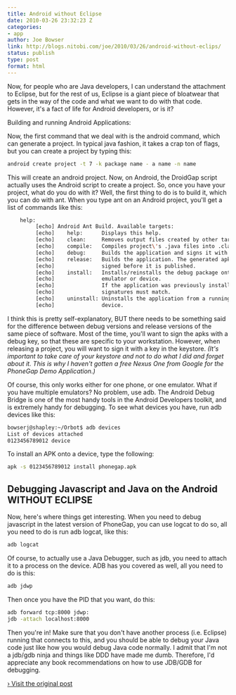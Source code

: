 ```yaml
---
title: Android without Eclipse
date: 2010-03-26 23:32:23 Z
categories:
- app
author: Joe Bowser
link: http://blogs.nitobi.com/joe/2010/03/26/android-without-eclips/
status: publish
type: post
format: html
---
```


Now, for people who are Java developers, I can understand the attachment to Eclipse, but for the rest of us, Eclipse is a giant piece of bloatwear that gets in the way of the code and what we want to do with that code. However, it's a fact of life for Android developers, or is it?

Building and running Android Applications:

Now, the first command that we deal with is the android command, which can generate a project. In typical java fashion, it takes a crap ton of flags, but you can create a project by typing this:

```sh
android create project -t 7 -k package name - a name -n name
```

This will create an android project. Now, on Android, the DroidGap script actually uses the Android script to create a project. So, once you have your project, what do you do with it? Well, the first thing to do is to build it, which you can do with ant. When you type ant on an Android project, you'll get a list of commands like this:

```sh
    help:
         [echo] Android Ant Build. Available targets:
         [echo]    help:      Displays this help.
         [echo]    clean:     Removes output files created by other targets.
         [echo]    compile:   Compiles project\'s .java files into .class files.
         [echo]    debug:     Builds the application and signs it with a debug key.
         [echo]    release:   Builds the application. The generated apk file must be
         [echo]               signed before it is published.
         [echo]    install:   Installs/reinstalls the debug package onto a running
         [echo]               emulator or device.
         [echo]               If the application was previously installed, the
         [echo]               signatures must match.
         [echo]    uninstall: Uninstalls the application from a running emulator or
         [echo]               device.
```

I think this is pretty self-explanatory, BUT there needs to be something said for the difference between debug versions and release versions of the same piece of software. Most of the time, you'll want to sign the apks with a debug key, so that these are specific to your workstation. However, when releasing a project, you will want to sign it with a key in the keystore. _(It's important to take care of your keystore and not to do what I did and forget about it. This is why I haven't gotten a free Nexus One from Google for the PhoneGap Demo Application.)_

Of course, this only works either for one phone, or one emulator. What if you have multiple emulators? No problem, use adb. The Android Debug Bridge is one of the most handy tools in the Android Developers toolkit, and is extremely handy for debugging. To see what devices you have, run adb devices like this:

```sh
bowserj@shapley:~/Orbot$ adb devices
List of devices attached
0123456789012 device
```

To install an APK onto a device, type the following:

```sh
apk -s 0123456789012 install phonegap.apk
```

## Debugging Javascript and Java on the Android WITHOUT ECLIPSE

Now, here's where things get interesting. When you need to debug javascript in the latest version of PhoneGap, you can use logcat to do so, all you need to do is run adb logcat, like this:

```sh
adb logcat
```

Of course, to actually use a Java Debugger, such as jdb, you need to attach it to a process on the device. ADB has you covered as well, all you need to do is this:

```sh
adb jdwp
```

Then once you have the PID that you want, do this:

```sh
adb forward tcp:8000 jdwp:
jdb -attach localhost:8000
```

Then you're in! Make sure that you don't have another process (i.e. Eclipse) running that connects to this, and you should be able to debug your Java code just like how you would debug Java code normally. I admit that I'm not a jdb/gdb ninja and things like DDD have made me dumb. Therefore, I'd appreciate any book recommendations on how to use JDB/GDB for debugging.

[› Visit the original post](http://blogs.nitobi.com/joe/2010/03/26/android-without-eclips/)
